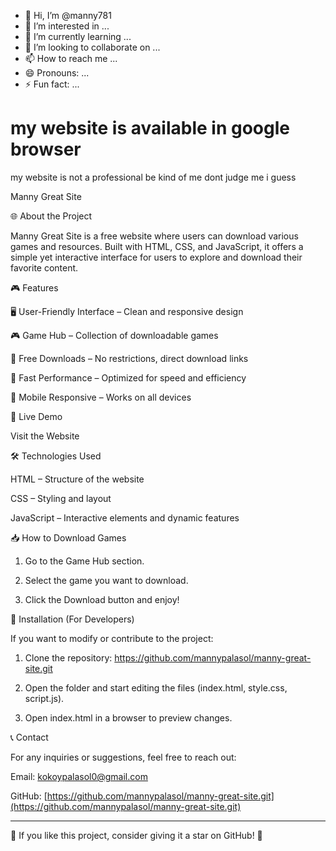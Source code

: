 - 👋 Hi, I’m @manny781
- 👀 I’m interested in ...
- 🌱 I’m currently learning ...
- 💞️ I’m looking to collaborate on ...
- 📫 How to reach me ...
- 😄 Pronouns: ...
- ⚡ Fun fact: ...

<!---
manny781/manny781 is a ✨ special ✨ repository because its `README.md` (this file) appears on your GitHub profile.
You can click the Preview link to take a look at your changes.
--->
# my website is available in google browser 
my website is not a professional be kind of me
dont judge me i guess 

Manny Great Site

🌐 About the Project

Manny Great Site is a free website where users can download various games and resources. Built with HTML, CSS, and JavaScript, it offers a simple yet interactive interface for users to explore and download their favorite content.

🎮 Features

🖥️ User-Friendly Interface – Clean and responsive design

🎮 Game Hub – Collection of downloadable games

📂 Free Downloads – No restrictions, direct download links

🚀 Fast Performance – Optimized for speed and efficiency

📱 Mobile Responsive – Works on all devices


🔗 Live Demo

Visit the Website

🛠️ Technologies Used

HTML – Structure of the website

CSS – Styling and layout

JavaScript – Interactive elements and dynamic features


📥 How to Download Games

1. Go to the Game Hub section.


2. Select the game you want to download.


3. Click the Download button and enjoy!



📌 Installation (For Developers)

If you want to modify or contribute to the project:

1. Clone the repository:
https://github.com/mannypalasol/manny-great-site.git



2. Open the folder and start editing the files (index.html, style.css, script.js).


3. Open index.html in a browser to preview changes.



📞 Contact

For any inquiries or suggestions, feel free to reach out:

Email: kokoypalasol0@gmail.com

GitHub: [https://github.com/mannypalasol/manny-great-site.git](https://github.com/mannypalasol/manny-great-site.git)



---

🌟 If you like this project, consider giving it a star on GitHub! 🌟


